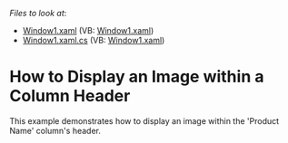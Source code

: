 <!-- default file list -->
*Files to look at*:

* [Window1.xaml](./CS/DXGrid_DisplayHeaderImage/Window1.xaml) (VB: [Window1.xaml](./VB/DXGrid_DisplayHeaderImage/Window1.xaml))
* [Window1.xaml.cs](./CS/DXGrid_DisplayHeaderImage/Window1.xaml.cs) (VB: [Window1.xaml](./VB/DXGrid_DisplayHeaderImage/Window1.xaml))
<!-- default file list end -->
# How to Display an Image within a Column Header


<p>This example demonstrates how to display an image within the 'Product Name' column's header.</p>

<br/>


